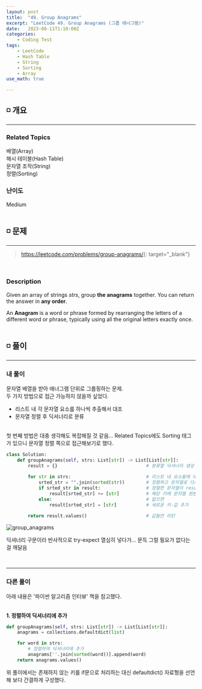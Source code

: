 ```yaml
---
layout: post
title:  "49. Group Anagrams"
excerpt: "LeetCode 49. Group Anagrams (그룹 애너그램)"
date:   2023-08-11T1:10:00Z
categories:
    - Coding Test
tags:
    - LeetCode
    - Hash Table
    - String
    - Sorting
    - Array
use_math: true

---
```


## ◽ 개요
---
### Related Topics
배열(Array)  
해시 테이블(Hash Table)  
문자열 조작(String)  
정렬(Sorting)  

### 난이도
Medium
<br/><br/>

## ◽ 문제
---
> <https://leetcode.com/problems/group-anagrams/>{: target="_blank"}
<br/>

### Description
Given an array of strings $strs$, group **the anagrams** together. You can return the answer in **any order**.

An **Anagram** is a word or phrase formed by rearranging the letters of a different word or phrase, typically using all the original letters exactly once.
<br/><br/>

## ◽ 풀이
---
### 내 풀이
문자열 배열을 받아 애너그램 단위로 그룹핑하는 문제.  
두 가지 방법으로 접근 가능하지 않을까 싶었다.  
- 리스트 내 각 문자열 요소를 하나씩 추출해서 대조  
- 문자열 정렬 후 딕셔너리로 분류  
<br/>
첫 번째 방법은 대충 생각해도 복잡해질 것 같음... Related Topics에도 Sorting 태그가 있으니 문자열 정렬 쪽으로 접근해보기로 했다.  

```python
class Solution:
    def groupAnagrams(self, strs: List[str]) -> List[List[str]]:
        result = {}                                 # 분류할 딕셔너리 생성
        
        for str in strs:                            # 리스트 내 요소들에 대해
            srted_str = "".join(sorted(str))        # 정렬하고 문자열로 다시 합침
            if srted_str in result:                 # 정렬한 문자열이 result 딕셔너리에 있으면
                result[srted_str] += [str]          # 해당 키에 문자열 원본을 값으로 추가
            else:                                   # 없으면
                result[srted_str] = [str]           # 새로운 키-값 추가
        
        return result.values()                      # 값들만 리턴
```
![group_anagrams](https://github.com/SubinJin98/SubinJin98.github.io/assets/116137904/5847b26e-b000-4fae-973a-162ecd7b6151)

딕셔너리 구문이라 반사적으로 try-expect 열심히 넣다가... 문득 그럴 필요가 없다는 걸 깨달음  

<br/>

---
### 다른 풀이
아래 내용은 '파이썬 알고리즘 인터뷰' 책을 참고했다.  
<br/>

**1. 정렬하여 딕셔너리에 추가**  

```python
def groupAnagrams(self, strs: List[str]) -> List[List[str]]:
    anagrams = collections.defaultdict(list)

    for word in strs:
        # 정렬하여 딕셔너리에 추가
        anagrams[''.join(sorted(word))].append(word)
    return anagrams.values()
```

위 풀이에서는 존재하지 않는 키를 if문으로 처리하는 대신 defaultdict() 자료형을 선언해 보다 간결하게 구성했다.
